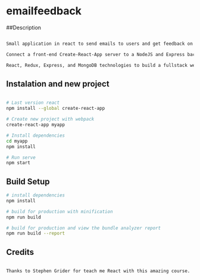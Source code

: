 # emailfeedback

##Description

``` bash

Small application in react to send emails to users and get feedback on their experience using customer services.

Connect a front-end Create-React-App server to a NodeJS and Express backend

React, Redux, Express, and MongoDB technologies to build a fullstack web application.

```

## Instalation and new project

``` bash

# Last version react
npm install --global create-react-app

# Create new project with webpack
create-react-app myapp

# Install dependencies
cd myapp
npm install

# Run serve
npm start


```

## Build Setup

``` bash
# install dependencies
npm install

# build for production with minification
npm run build

# build for production and view the bundle analyzer report
npm run build --report

```


## Credits

``` bash

Thanks to Stephen Grider for teach me React with this amazing course.
 
```
